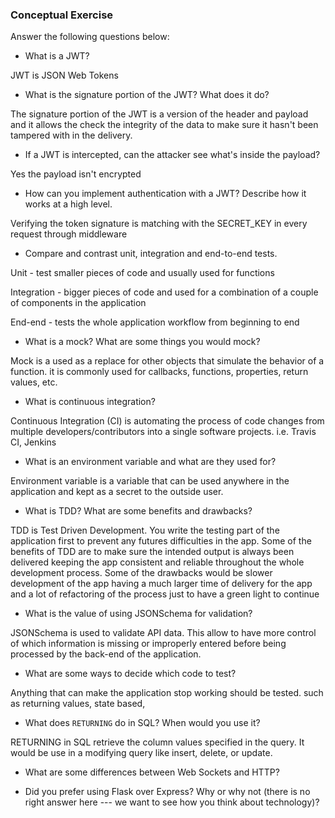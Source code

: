 ### Conceptual Exercise

Answer the following questions below:

- What is a JWT?

JWT is JSON Web Tokens

- What is the signature portion of the JWT?  What does it do?

The signature portion of the JWT is a version of the header and payload and it 
allows the check the integrity of the data to make sure it hasn't been tampered
with in the delivery.

- If a JWT is intercepted, can the attacker see what's inside the payload?

Yes the payload isn't encrypted

- How can you implement authentication with a JWT?  Describe how it works at a high level.

Verifying the token signature is matching with the SECRET_KEY in every request through middleware

- Compare and contrast unit, integration and end-to-end tests.

Unit - test smaller pieces of code and usually used for functions

Integration - bigger pieces of code and used for a combination of a couple of components in the application

End-end - tests the whole application workflow from beginning to end

- What is a mock? What are some things you would mock?

Mock is a used as a replace for other objects that simulate the behavior of a function.
it is commonly used for callbacks, functions, properties, return values, etc.

- What is continuous integration?

Continuous Integration (CI) is automating the process of code changes from multiple developers/contributors into a single software projects. i.e. Travis CI, Jenkins

- What is an environment variable and what are they used for?

Environment variable is a variable that can be used anywhere in the application and kept as a secret to the outside user.

- What is TDD? What are some benefits and drawbacks?

TDD is Test Driven Development. You write the testing part of the application first to prevent any futures difficulties in the app. Some of the benefits of TDD are to make sure the intended output is always been delivered keeping the app consistent and reliable throughout the whole development process.
Some of the drawbacks would be slower development of the app having a much larger time of delivery for the app and a lot of refactoring of the process just to have a green light to continue

- What is the value of using JSONSchema for validation?

JSONSchema is used to validate API data. This allow to have more control of which information is missing or improperly entered before being processed by the back-end of the application.

- What are some ways to decide which code to test?

Anything that can make the application stop working should be tested. such as returning values, state based, 

- What does `RETURNING` do in SQL? When would you use it?
 
RETURNING in SQL retrieve the column values specified in the query. It would be use in a modifying query like insert, delete, or update.

- What are some differences between Web Sockets and HTTP?



- Did you prefer using Flask over Express? Why or why not (there is no right
  answer here --- we want to see how you think about technology)?
